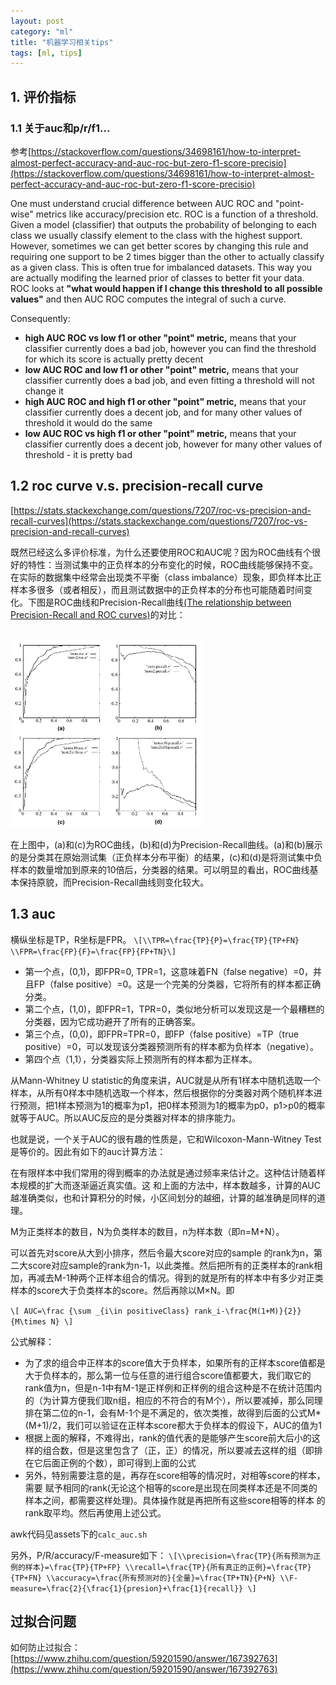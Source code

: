 ```yaml
---
layout: post
category: "ml"
title: "机器学习相关tips"
tags: [ml, tips]
---
```



## 1. 评价指标

### 1.1 关于auc和p/r/f1...

参考[https://stackoverflow.com/questions/34698161/how-to-interpret-almost-perfect-accuracy-and-auc-roc-but-zero-f1-score-precisio](https://stackoverflow.com/questions/34698161/how-to-interpret-almost-perfect-accuracy-and-auc-roc-but-zero-f1-score-precisio)

One must understand crucial difference between AUC ROC and "point-wise" metrics like accuracy/precision etc. ROC is a function of a threshold. Given a model (classifier) that outputs the probability of belonging to each class we usually classify element to the class with the highest support. However, sometimes we can get better scores by changing this rule and requiring one support to be 2 times bigger than the other to actually classify as a given class. This is often true for imbalanced datasets. This way you are actually modifing the learned prior of classes to better fit your data. ROC looks at **"what would happen if I change this threshold to all possible values"** and then AUC ROC computes the integral of such a curve.

Consequently:

+ **high AUC ROC vs low f1 or other "point" metric,** means that your classifier currently does a bad job, however you can find the threshold for which its score is actually pretty decent
+ **low AUC ROC and low f1 or other "point" metric,** means that your classifier currently does a bad job, and even fitting a threshold will not change it
+ **high AUC ROC and high f1 or other "point" metric,** means that your classifier currently does a decent job, and for many other values of threshold it would do the same
+ **low AUC ROC vs high f1 or other "point" metric,** means that your classifier currently does a decent job, however for many other values of threshold - it is pretty bad

## 1.2 roc curve v.s. precision-recall curve

[https://stats.stackexchange.com/questions/7207/roc-vs-precision-and-recall-curves](https://stats.stackexchange.com/questions/7207/roc-vs-precision-and-recall-curves)

既然已经这么多评价标准，为什么还要使用ROC和AUC呢？因为ROC曲线有个很好的特性：当测试集中的正负样本的分布变化的时候，ROC曲线能够保持不变。在实际的数据集中经常会出现类不平衡（class imbalance）现象，即负样本比正样本多很多（或者相反），而且测试数据中的正负样本的分布也可能随着时间变化。下图是ROC曲线和Precision-Recall曲线[(The relationship between Precision-Recall and ROC curves)](http://mark.goadrich.com/articles/davisgoadrichcamera2.pdf)的对比：



<html>
<br/>
<img src='../assets/roc_vs_pr_curve.jpg' style='max-height: 300px'/>
<br/>
</html>

在上图中，(a)和(c)为ROC曲线，(b)和(d)为Precision-Recall曲线。(a)和(b)展示的是分类其在原始测试集（正负样本分布平衡）的结果，(c)和(d)是将测试集中负样本的数量增加到原来的10倍后，分类器的结果。可以明显的看出，ROC曲线基本保持原貌，而Precision-Recall曲线则变化较大。

## 1.3 auc

横纵坐标是TP，R坐标是FPR。
`\[\\TPR=\frac{TP}{P}=\frac{TP}{TP+FN}
\\FPR=\frac{FP}{F}=\frac{FP}{FP+TN}\]`

+ 第一个点，(0,1)，即FPR=0, TPR=1，这意味着FN（false negative）=0，并且FP（false positive）=0。这是一个完美的分类器，它将所有的样本都正确分类。
+ 第二个点，(1,0)，即FPR=1，TPR=0，类似地分析可以发现这是一个最糟糕的分类器，因为它成功避开了所有的正确答案。
+ 第三个点，(0,0)，即FPR=TPR=0，即FP（false positive）=TP（true positive）=0，可以发现该分类器预测所有的样本都为负样本（negative）。
+ 第四个点（1,1），分类器实际上预测所有的样本都为正样本。

从Mann-Whitney U statistic的角度来讲，AUC就是从所有1样本中随机选取一个样本，从所有0样本中随机选取一个样本，然后根据你的分类器对两个随机样本进行预测，把1样本预测为1的概率为p1，把0样本预测为1的概率为p0，p1>p0的概率就等于AUC。所以AUC反应的是分类器对样本的排序能力。

也就是说，一个关于AUC的很有趣的性质是，它和Wilcoxon-Mann-Witney Test是等价的。因此有如下的auc计算方法：

在有限样本中我们常用的得到概率的办法就是通过频率来估计之。这种估计随着样本规模的扩大而逐渐逼近真实值。这 和上面的方法中，样本数越多，计算的AUC越准确类似，也和计算积分的时候，小区间划分的越细，计算的越准确是同样的道理。

M为正类样本的数目，N为负类样本的数目，n为样本数（即n=M+N）。

可以首先对score从大到小排序，然后令最大score对应的sample 的rank为n，第二大score对应sample的rank为n-1，以此类推。然后把所有的正类样本的rank相加，再减去M-1种两个正样本组合的情况。得到的就是所有的样本中有多少对正类样本的score大于负类样本的score。然后再除以M×N。即 

`\[
AUC=\frac {\sum _{i\in positiveClass} rank_i-\frac{M(1+M)}{2}}{M\times N}
\]`

公式解释：

+ 为了求的组合中正样本的score值大于负样本，如果所有的正样本score值都是大于负样本的，那么第一位与任意的进行组合score值都要大，我们取它的rank值为n，但是n-1中有M-1是正样例和正样例的组合这种是不在统计范围内的（为计算方便我们取n组，相应的不符合的有M个），所以要减掉，那么同理排在第二位的n-1，会有M-1个是不满足的，依次类推，故得到后面的公式M*(M+1)/2，我们可以验证在正样本score都大于负样本的假设下，AUC的值为1
+ 根据上面的解释，不难得出，rank的值代表的是能够产生score前大后小的这样的组合数，但是这里包含了（正，正）的情况，所以要减去这样的组（即排在它后面正例的个数），即可得到上面的公式
+ 另外，特别需要注意的是，再存在score相等的情况时，对相等score的样本，需要 赋予相同的rank(无论这个相等的score是出现在同类样本还是不同类的样本之间，都需要这样处理)。具体操作就是再把所有这些score相等的样本 的rank取平均。然后再使用上述公式。 

awk代码见assets下的```calc_auc.sh```

另外，P/R/accuracy/F-measure如下：
`\[\\precision=\frac{TP}{所有预测为正例的样本}=\frac{TP}{TP+FP}
\\recall=\frac{TP}{所有真正的正例}=\frac{TP}{TP+FN}
\\accuracy=\frac{所有预测对的}{全量}=\frac{TP+TN}{P+N}
\\F-measure=\frac{2}{\frac{1}{presion}+\frac{1}{recall}}
\]`

## 过拟合问题

如何防止过拟合：
[https://www.zhihu.com/question/59201590/answer/167392763](https://www.zhihu.com/question/59201590/answer/167392763)


